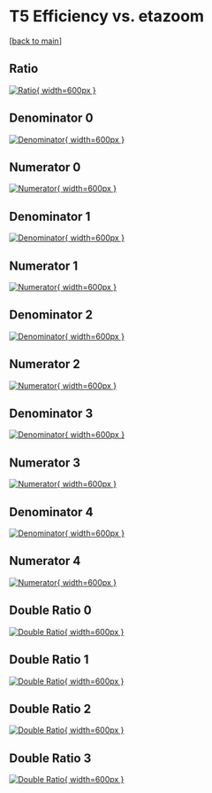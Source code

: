 # T5 Efficiency vs. etazoom

[[back to main](./)]



## Ratio

[![Ratio](../mtv/var/T5_base_13_-1_eff_etazoom.png){ width=600px }](../mtv/var/T5_base_13_-1_eff_etazoom.pdf)

## Denominator 0

[![Denominator](../mtv/den/T5_base_13_-1_eff_etazoom_den0.png){ width=600px }](../mtv/den/T5_base_13_-1_eff_etazoom_den0.pdf)

## Numerator 0

[![Numerator](../mtv/num/T5_base_13_-1_eff_etazoom_num0.png){ width=600px }](../mtv/num/T5_base_13_-1_eff_etazoom_num0.pdf)

## Denominator 1

[![Denominator](../mtv/den/T5_base_13_-1_eff_etazoom_den1.png){ width=600px }](../mtv/den/T5_base_13_-1_eff_etazoom_den1.pdf)

## Numerator 1

[![Numerator](../mtv/num/T5_base_13_-1_eff_etazoom_num1.png){ width=600px }](../mtv/num/T5_base_13_-1_eff_etazoom_num1.pdf)

## Denominator 2

[![Denominator](../mtv/den/T5_base_13_-1_eff_etazoom_den2.png){ width=600px }](../mtv/den/T5_base_13_-1_eff_etazoom_den2.pdf)

## Numerator 2

[![Numerator](../mtv/num/T5_base_13_-1_eff_etazoom_num2.png){ width=600px }](../mtv/num/T5_base_13_-1_eff_etazoom_num2.pdf)

## Denominator 3

[![Denominator](../mtv/den/T5_base_13_-1_eff_etazoom_den3.png){ width=600px }](../mtv/den/T5_base_13_-1_eff_etazoom_den3.pdf)

## Numerator 3

[![Numerator](../mtv/num/T5_base_13_-1_eff_etazoom_num3.png){ width=600px }](../mtv/num/T5_base_13_-1_eff_etazoom_num3.pdf)

## Denominator 4

[![Denominator](../mtv/den/T5_base_13_-1_eff_etazoom_den4.png){ width=600px }](../mtv/den/T5_base_13_-1_eff_etazoom_den4.pdf)

## Numerator 4

[![Numerator](../mtv/num/T5_base_13_-1_eff_etazoom_num4.png){ width=600px }](../mtv/num/T5_base_13_-1_eff_etazoom_num4.pdf)

## Double Ratio 0

[![Double Ratio](../mtv/ratio/T5_base_13_-1_eff_etazoom_ratio0.png){ width=600px }](../mtv/ratio/T5_base_13_-1_eff_etazoom_ratio0.pdf)

## Double Ratio 1

[![Double Ratio](../mtv/ratio/T5_base_13_-1_eff_etazoom_ratio1.png){ width=600px }](../mtv/ratio/T5_base_13_-1_eff_etazoom_ratio1.pdf)

## Double Ratio 2

[![Double Ratio](../mtv/ratio/T5_base_13_-1_eff_etazoom_ratio2.png){ width=600px }](../mtv/ratio/T5_base_13_-1_eff_etazoom_ratio2.pdf)

## Double Ratio 3

[![Double Ratio](../mtv/ratio/T5_base_13_-1_eff_etazoom_ratio3.png){ width=600px }](../mtv/ratio/T5_base_13_-1_eff_etazoom_ratio3.pdf)

